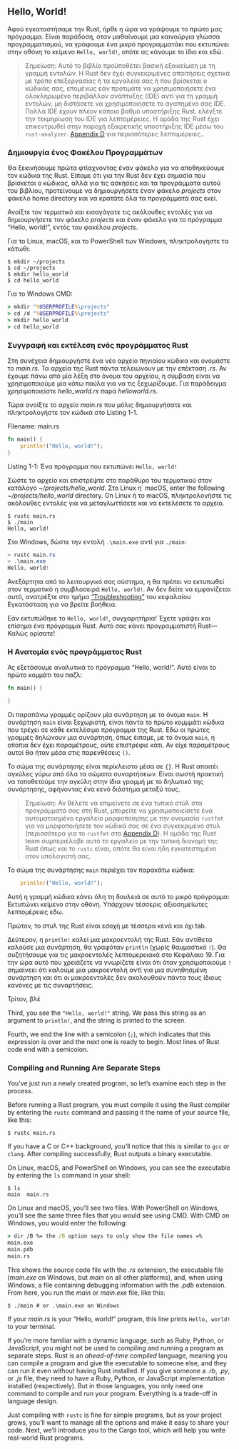 ## Hello, World!

Αφού εγκαταστήσαμε την Rust, ήρθε η ώρα να γράψουμε το πρώτο μας πρόγραμμα.
Είναι παράδοση, όταν μαθαίνουμε μια καινούργια γλώσσα προγραμματισμού, να
γράφουμε ένα μικρό προγραμματάκι που εκτυπώνει στην οθόνη το κείμενο `Hello, world!`,
οπότε ας κάνουμε το ίδιο και εδώ.

> Σημείωση: Αυτό το βιβλίο προϋποθέτει βασική εξοικείωση με τη γραμμή εντολών. 
> H Rust δεν έχει συγκεκριμένες απαιτήσεις σχετικά με τρόπο επεξεργασίας ή τα εργαλεία σας 
> ή που βρίσκεται ο κώδικάς σας, επομένως εάν προτιμάτε να χρησιμοποιήσετε ένα ολοκληρωμένο 
> περιβάλλον ανάπτυξης (IDE) αντί για τη γραμμή εντολών, μη διστάσετε να χρησιμοποιήσετε το 
> αγαπημένο σας IDE. Πολλά IDE έχουν πλέον κάποιο βαθμό υποστήριξης Rust. ελέγξτε την τεκμηρίωση 
> του IDE για λεπτομέρειες. Η ομάδα της Rust έχει επικεντρωθεί στην παροχή εξαιρετικής υποστήριξης
>  IDE μέσω του `rust-analyzer`.
> [Appendix D][devtools]<!-- ignore --> για περισσότερες λεπτομέρειες..

### Δημιουργία ένος Φακέλου Προγραμμάτων

Θα ξεκινήσουμε πρώτα φτίαχνοντας έναν φάκελο για να αποθηκεύουμε τον κώδικα της Rust.
Είπαμε ότι για την Rust δεν έχει σημασία που βρίσκεται ο κώδικας, αλλά για τις ασκήσεις
και τα προγράμματα αυτού του βιβλίου, προτείνουμε να δημιουργήσετε έναν φάκελο *projects* 
στον φάκελο home directory και να κρατάτε όλα τα προγράμματά σας εκεί.

Ανοίξτε τον τερματικό και εισαγάγατε τις ακόλουθες εντολές για να δημιουργήσετε τον φάκελο *projects*
και έναν φάκελο για το πρόγραμμα “Hello, world!”, εντός του φακέλου *projects*.

Για το Linux, macOS, και το PowerShell των Windows, πληκτρολογήστε τα κάτωθι:

```console
$ mkdir ~/projects
$ cd ~/projects
$ mkdir hello_world
$ cd hello_world
```

Για το Windows CMD:

```cmd
> mkdir "%USERPROFILE%\projects"
> cd /d "%USERPROFILE%\projects"
> mkdir hello_world
> cd hello_world
```

### Συγγραφή και εκτέλεση ενός προγράμματος Rust

Στη συνέχεια δημιουργήστε ένα νέο αρχείο πηγιαίου κώδικα και ονομάστε το *main.rs*. 
Τα αρχεία της Rust πάντα τελειώνουν με την επέκταση *.rs*. Αν έχουμε πάνω από
μία λέξη στο όνομα του αρχείου, η σύμβαση είναι να χρησιμοποιούμε μία κάτω παύλα για να
τις ξεχωρίζουμε. Για παράδειγμα χρησιμοποιείστε *hello_world.rs* παρά *helloworld.rs*.

Τώρα ανοίξτε το αρχείο *main.rs* που μόλις δημιουργήσατε και πληκτρολογήστε τον κώδικά στο Listing 1-1.

<span class="filename">Filename: main.rs</span>

```rust
fn main() {
    println!("Hello, world!");
}
```

<span class="caption">Listing 1-1: Ένα πρόγραμμα που εκτυπώνει `Hello, world!`</span>

Σώστε το αρχείο και επιστρέψτε στο παράθυρο του τερματικού στον κατάλογο
*~/projects/hello_world*. Στο Linux η΄ macOS, enter the following
*~/projects/hello_world* directory. On Linux ή το macOS, πληκτρολογήστε τις ακόλουθες εντολές
για να μεταγλωττίσετε και να εκτελέσετε το αρχείο.

```console
$ rustc main.rs
$ ./main
Hello, world!
```

Στο Windows, δώστε την εντολή `.\main.exe` αντί για `./main`:

```powershell
> rustc main.rs
> .\main.exe
Hello, world!
```

Ανεξάρτητα από το λειτουργικό σας σύστημα, η θα πρέπει να εκτυπωθεί στον τερματικό
η συμβλοσειρά `Hello, world!`. Αν δεν δείτε να εμφανίζεται αυτό, ανατρέξτε στο τμήμα
[“Troubleshooting”][troubleshooting]<!-- ignore --> του κεφαλαίου Εγκατάσταση  για να
βρείτε βοήθεια.

Εάν εκτυπώθηκε το `Hello, world!`, συγχαρητήρια! Έχετε γράψει και επίσημα ένα πρόγραμμα
Rust. Αυτό σας κάνει προγραμματιστή Rust—Καλώς ορίσατε!

### Η Ανατομία ενός προγράμματος Rust 

Ας εξετάσουμε αναλυτικά το πρόγραμμα “Hello, world!”. Αυτό είναι το πρώτο κομμάτι του παζλ:

```rust
fn main() {

}
```
Οι παραπάνω γραμμές ορίζουν μία συνάρτηση με το όνομα `main`. Η συνάρτηση  `main` είναι ξεχωριστή,
είναι πάντα το πρώτο κομμμάτι κώδικα που τρέχει σε κάθε εκτελέσιμο πρόγραμμα της Rust. Εδώ οι πρώτες
γραμμές δηλώνουν μια συνάρτηση, όπως έιπαμε, με το όνομα `main`, η οποπια δεν έχει παραμέτρους, ούτε 
επιστρέφιε κάτι. Αν είχε παραμέτρους αυτοί θα ήταν μέσα στις παρενθέσεις `()`.

Το σώμα της συνάρτησης είναι περίκλειστο μέσα σε `{}`. Η Rust απαιτέι αγκύλες γύρω από όλα τα σώματα
συναρτήσεων. Είναι σωστή πρακτική να τοποθετούμε την αγκύλη στην ίδια γραμμή με το δηλωτικό της συνάρτησης,
αφήνοντας ένα κενό διάστημα μεταξύ τους.

> Σημείωση: Αν θέλετε να επιμείνετε σε ένα τυπικό στύλ στα προγράμματά σας στη Rust, μπορείτε να χρησιμοποιείσετε 
> ένα αυτοματοιημένο εργαλείο μορφοποίησης με την ονομασία `rustfmt` για να μορφοποιήσετε τον κώδικά σας σε ένα
> συγκεκριμένο στυλ (περισσότερα για το  `rustfmt` στο
> [Appendix D][devtools]<!-- ignore -->). Η ομάδα της Rust team συμπεριέλαβε αυτό το εργαλείο με την τυπική διανομή της 
> Rust όπως και το `rustc` είναι, οπότε θα είναι ήδη εγκατεστημένο στον υπολογιστή σας.

Το σώμα της συνάρτησης `main` περιέχει τον παρακάτω κώδικα:

```rust
    println!("Hello, world!");
```

Αυτή η γραμμή κώδικα κάνει όλη τη δουλειά σε αυτό το μικρό πρόγραμμα: Εκτυπώνει κείμενο στην οθόνη.
Υπάρχουν τέσσερις αξιοσημείωτες λεπτομέρειες εδω.

Πρώτον, το στυλ της Rust είναι εσοχή με τέσσερα κενά και όχι tab.

Δεύτερον, η `println!` καλεί μια μακροεντολή της Rust. Εάν αντίθετα καλούσε μια συνάρτηση, θα γραφόταν 
`println` (χωρίς θαυμαστικό `!`). Θα συζητήσουμε για τις μακροεντολές λεπτομερειακά στο Κεφάλαιο 19.
Για την ώρα αυτό που χρειάζετε να γνωρίζετε είναι ότι όταν χρησιμοποιούμε `!` σημαίνεει ότι καλούμε μια
μακροεντολή αντί για μια συνηθησμένη συνάρτηση και ότι οι μακροεντολές δεν ακολουθούν πάντα τους ίδιους 
κανόνες με τις συναρτήσεις.

Τρίτον, βλέ

Third, you see the `"Hello, world!"` string. We pass this string as an argument
to `println!`, and the string is printed to the screen.

Fourth, we end the line with a semicolon (`;`), which indicates that this
expression is over and the next one is ready to begin. Most lines of Rust code
end with a semicolon.

### Compiling and Running Are Separate Steps

You’ve just run a newly created program, so let’s examine each step in the
process.

Before running a Rust program, you must compile it using the Rust compiler by
entering the `rustc` command and passing it the name of your source file, like
this:

```console
$ rustc main.rs
```

If you have a C or C++ background, you’ll notice that this is similar to `gcc`
or `clang`. After compiling successfully, Rust outputs a binary executable.

On Linux, macOS, and PowerShell on Windows, you can see the executable by
entering the `ls` command in your shell:

```console
$ ls
main  main.rs
```

On Linux and macOS, you’ll see two files. With PowerShell on Windows, you’ll
see the same three files that you would see using CMD. With CMD on Windows, you
would enter the following:

```cmd
> dir /B %= the /B option says to only show the file names =%
main.exe
main.pdb
main.rs
```

This shows the source code file with the *.rs* extension, the executable file
(*main.exe* on Windows, but *main* on all other platforms), and, when using
Windows, a file containing debugging information with the *.pdb* extension.
From here, you run the *main* or *main.exe* file, like this:

```console
$ ./main # or .\main.exe on Windows
```

If your *main.rs* is your “Hello, world!” program, this line prints `Hello,
world!` to your terminal.

If you’re more familiar with a dynamic language, such as Ruby, Python, or
JavaScript, you might not be used to compiling and running a program as
separate steps. Rust is an *ahead-of-time compiled* language, meaning you can
compile a program and give the executable to someone else, and they can run it
even without having Rust installed. If you give someone a *.rb*, *.py*, or
*.js* file, they need to have a Ruby, Python, or JavaScript implementation
installed (respectively). But in those languages, you only need one command to
compile and run your program. Everything is a trade-off in language design.

Just compiling with `rustc` is fine for simple programs, but as your project
grows, you’ll want to manage all the options and make it easy to share your
code. Next, we’ll introduce you to the Cargo tool, which will help you write
real-world Rust programs.

[troubleshooting]: ch01-01-installation.html#troubleshooting
[devtools]: appendix-04-useful-development-tools.md
